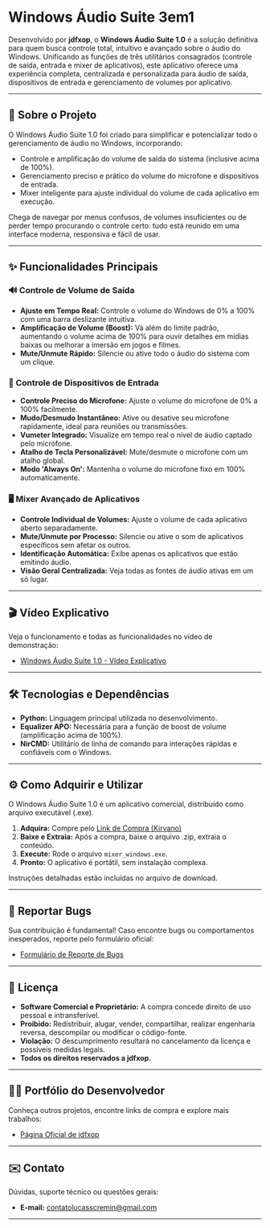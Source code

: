 # Windows Áudio Suite 3em1

Desenvolvido por **jdfxop**, o **Windows Áudio Suite 1.0** é a solução definitiva para quem busca controle total, intuitivo e avançado sobre o áudio do Windows. Unificando as funções de três utilitários consagrados (controle de saída, entrada e mixer de aplicativos), este aplicativo oferece uma experiência completa, centralizada e personalizada para áudio de saída, dispositivos de entrada e gerenciamento de volumes por aplicativo.

---

## 🚀 Sobre o Projeto

O Windows Áudio Suite 1.0 foi criado para simplificar e potencializar todo o gerenciamento de áudio no Windows, incorporando:

- Controle e amplificação do volume de saída do sistema (inclusive acima de 100%).
- Gerenciamento preciso e prático do volume do microfone e dispositivos de entrada.
- Mixer inteligente para ajuste individual do volume de cada aplicativo em execução.

Chega de navegar por menus confusos, de volumes insuficientes ou de perder tempo procurando o controle certo: tudo está reunido em uma interface moderna, responsiva e fácil de usar.

---

## ✨ Funcionalidades Principais

### 🔊 Controle de Volume de Saída

- **Ajuste em Tempo Real:** Controle o volume do Windows de 0% a 100% com uma barra deslizante intuitiva.
- **Amplificação de Volume (Boost):** Vá além do limite padrão, aumentando o volume acima de 100% para ouvir detalhes em mídias baixas ou melhorar a imersão em jogos e filmes.
- **Mute/Unmute Rápido:** Silencie ou ative todo o áudio do sistema com um clique.

### 🎤 Controle de Dispositivos de Entrada

- **Controle Preciso do Microfone:** Ajuste o volume do microfone de 0% a 100% facilmente.
- **Mudo/Desmudo Instantâneo:** Ative ou desative seu microfone rapidamente, ideal para reuniões ou transmissões.
- **Vumeter Integrado:** Visualize em tempo real o nível de áudio captado pelo microfone.
- **Atalho de Tecla Personalizável:** Mute/desmute o microfone com um atalho global.
- **Modo 'Always On':** Mantenha o volume do microfone fixo em 100% automaticamente.

### 🖥️ Mixer Avançado de Aplicativos

- **Controle Individual de Volumes:** Ajuste o volume de cada aplicativo aberto separadamente.
- **Mute/Unmute por Processo:** Silencie ou ative o som de aplicativos específicos sem afetar os outros.
- **Identificação Automática:** Exibe apenas os aplicativos que estão emitindo áudio.
- **Visão Geral Centralizada:** Veja todas as fontes de áudio ativas em um só lugar.

---

## 🎬 Vídeo Explicativo

Veja o funcionamento e todas as funcionalidades no vídeo de demonstração:

- [Windows Áudio Suite 1.0 - Vídeo Explicativo](https://youtube.com/)

---

## 🛠️ Tecnologias e Dependências

- **Python:** Linguagem principal utilizada no desenvolvimento.
- **Equalizer APO:** Necessária para a função de boost de volume (amplificação acima de 100%).
- **NirCMD:** Utilitário de linha de comando para interações rápidas e confiáveis com o Windows.

---

## ⚙️ Como Adquirir e Utilizar

O Windows Áudio Suite 1.0 é um aplicativo comercial, distribuído como arquivo executável (.exe).

1. **Adquira:** Compre pelo [Link de Compra (Kirvano)](https://pay.kirvano.com/df7747c2-de13-4777-9170-0add5d0af5ff)
2. **Baixe e Extraia:** Após a compra, baixe o arquivo .zip, extraia o conteúdo.
3. **Execute:** Rode o arquivo `mixer_windows.exe`.
4. **Pronto:** O aplicativo é portátil, sem instalação complexa.

Instruções detalhadas estão incluídas no arquivo de download.

---

## 🐞 Reportar Bugs

Sua contribuição é fundamental! Caso encontre bugs ou comportamentos inesperados, reporte pelo formulário oficial:

- [Formulário de Reporte de Bugs](https://forms.gle/xdeKBLiyWsxvcKTu8)

---

## 📜 Licença

- **Software Comercial e Proprietário:** A compra concede direito de uso pessoal e intransferível.
- **Proibido:** Redistribuir, alugar, vender, compartilhar, realizar engenharia reversa, descompilar ou modificar o código-fonte.
- **Violação:** O descumprimento resultará no cancelamento da licença e possíveis medidas legais.
- **Todos os direitos reservados a jdfxop.**

---

## 👨‍💻 Portfólio do Desenvolvedor

Conheça outros projetos, encontre links de compra e explore mais trabalhos:

- [Página Oficial de jdfxop](https://regaliainterno.github.io/jdfxop/)

---

## ✉️ Contato

Dúvidas, suporte técnico ou questões gerais:

- **E-mail:** contatolucasscremin@gmail.com

---

